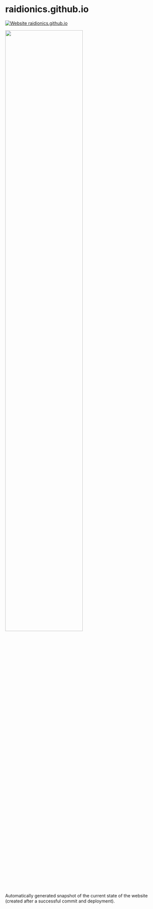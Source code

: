 # raidionics.github.io

[![Website raidionics.github.io](https://img.shields.io/website-up-down-green-red/https/raidionics.github.io.svg)](https://raidionics.github.io/)

<img src="https://github.com/andreped/raidionics.github.io/releases/download/screenshot-website/screenshot.png" width="70%" height="70%">

Automatically generated snapshot of the current state of the website (created after a successful commit and deployment).
